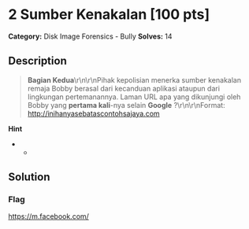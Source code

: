 # 2 Sumber Kenakalan [100 pts]

**Category:** Disk Image Forensics - Bully
**Solves:** 14

## Description
>**Bagian Kedua**\r\n\r\nPihak kepolisian menerka sumber kenakalan remaja Bobby berasal dari kecanduan aplikasi ataupun dari lingkungan pertemanannya. Laman URL apa yang dikunjungi oleh Bobby yang **pertama kali**-nya selain **Google** ?\r\n\r\nFormat:   http://inihanyasebatascontohsajaya.com

**Hint**
* -

## Solution

### Flag
https://m.facebook.com/



